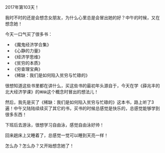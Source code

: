 2017年第103天！

我时不时的还是会想念女朋友，为什么心里总是会冒出她的好？中午的时候，又在想念她！

今天一口气买了很多书：

* 《魔鬼经济学合集》
* 《心静的力量》
* 《经济学思维》
* 《贫穷的本质》
* 《穷查理宝典》
* 《稀缺：我们是如何陷入贫穷与忙碌的》

很想知道这些书里都在讲什么，买这些书的最初年头源自于，今天在学《薛兆丰的北大经济学课》的`稀缺`这个概念时冒出的想法儿！

然后，我先是买了《稀缺：我们是如何陷入贫穷与忙碌的》这本书，路上听了3遍！中午又陆陆续续买了其它的书，买书的时候总感觉是快乐的，总感觉能够学到很多东西！

下班后去游泳，很想学习自由泳，感觉自由泳好帅！

回来趟床上又睡着了，总感觉一觉可以睡到天亮一样！

怎么办？怎么办？又开始想念她了！

